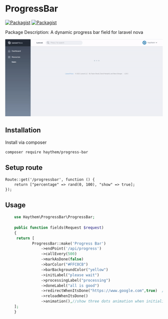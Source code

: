 # ProgressBar

[![Packagist](https://img.shields.io/packagist/v/haythem/progress-bar.svg)](https://packagist.org/packages/haythem/)
[![Packagist](https://img.shields.io/packagist/l/haythem/progress-bar.svg)](https://packagist.org/packages/haythem/progress-bar)

Package Description: A dynamic progress bar field for laravel nova
 


![](progress-bar.gif)

## Installation

Install via composer
```bash
composer require haythem/progress-bar
```

## Setup route

```
Route::get('/progressbar', function () {
    return ["percentage" => rand(0, 100), "show" => true];
});
```

## Usage

```php
    use Haythem\ProgressBar\ProgressBar;
    
    public function fields(Request $request)
    {
     return [
            ProgressBar::make('Progress Bar')
                ->endPoint('/api/progress')
                ->callEvery(500)
                ->markAsDone(false)
                ->barColor("#FFC0CB")
                ->barBackgroundColor("yellow")
                ->initLabel("please wait")
                ->processingLabel("processing")
                ->doneLabel("all is good")
                ->redirectWhenItsDone("https://www.google.com",true)  //second parameter is optional to open the url in new tab or in the same tab 
                ->reloadWhenItsDone()
                ->animation(),//show three dots animation when initializing and processing
    ];
    }
```
